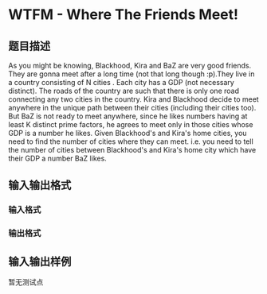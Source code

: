 # WTFM - Where The Friends Meet!

## 题目描述

As you might be knowing, Blackhood, Kira and BaZ are very good friends. They are gonna meet after a long time (not that long though :p).They live in a country consisting of N cities . Each city has a GDP (not necessary distinct). The roads of the country are such that there is only one road connecting any two cities in the country. Kira and Blackhood decide to meet anywhere in the unique path between their cities (including their cities too). But BaZ is not ready to meet anywhere, since he likes numbers having at least K distinct prime factors, he agrees to meet only in those cities whose GDP is a number he likes. Given Blackhood's and Kira's home cities, you need to find the number of cities where they can meet. i.e. you need to tell the number of cities between Blackhood's and Kira's home city which have their GDP a number BaZ likes.

## 输入输出格式

### 输入格式

### 输出格式

## 输入输出样例

暂无测试点

